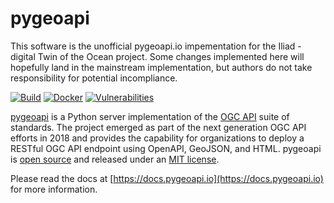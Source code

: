 # pygeoapi
This software is the unofficial pygeoapi.io impementation for the Iliad - digital Twin of the Ocean project.
Some changes implemented here will hopefully land in the mainstream implementation, but authors do not take responsibility for potential incompliance.

[![Build](https://github.com/geopython/pygeoapi/actions/workflows/main.yml/badge.svg)](https://github.com/geopython/pygeoapi/actions/workflows/main.yml)
[![Docker](https://github.com/geopython/pygeoapi/actions/workflows/containers.yml/badge.svg)](https://github.com/geopython/pygeoapi/actions/workflows/containers.yml)
[![Vulnerabilities](https://github.com/geopython/pygeoapi/actions/workflows/vulnerabilities.yml/badge.svg)](https://github.com/geopython/pygeoapi/actions/workflows/vulnerabilities.yml)

[pygeoapi](https://pygeoapi.io) is a Python server implementation of the [OGC API](https://ogcapi.ogc.org) suite of standards. The project emerged as part of the next generation OGC API efforts in 2018 and provides the capability for organizations to deploy a RESTful OGC API endpoint using OpenAPI, GeoJSON, and HTML. pygeoapi is [open source](https://opensource.org/) and released under an [MIT license](https://github.com/geopython/pygeoapi/blob/master/LICENSE.md).

Please read the docs at [https://docs.pygeoapi.io](https://docs.pygeoapi.io) for more information.
